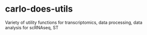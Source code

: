 # carlo-does-utils
Variety of utility functions for transcriptomics, data processing, data analysis for scRNAseq, ST 
